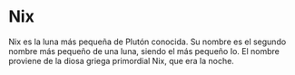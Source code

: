 # Nix

Nix es la luna más pequeña de Plutón conocida. Su nombre es el segundo nombre
más pequeño de una luna, siendo el más pequeño Io. El nombre proviene de la
diosa griega primordial Nix, que era la noche.
